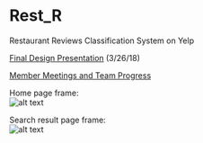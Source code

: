 # Rest_R
Restaurant Reviews Classification System on Yelp 

[Final Design Presentation](https://docs.google.com/presentation/d/140vld0XzrDRSW93MdRXBa94WLy8G_UAS8YLDQMoFkTE/edit) (3/26/18)

[Member Meetings and Team Progress](https://github.com/arvin36987/Rest_R/edit/master/MeetingnProgess.md)

Home page frame:<br />
![alt text](https://github.com/zlin001/Rest_R/blob/branch_new/home_page_frame.png)

Search result page frame:<br />
![alt text](https://github.com/zlin001/Rest_R/blob/branch_new/search_result_frame.png)
